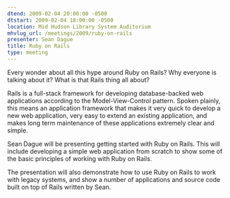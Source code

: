```yaml
---
dtend: 2009-02-04 20:00:00 -0500
dtstart: 2009-02-04 18:00:00 -0500
location: Mid Hudson Library System Auditorium
mhvlug_url: /meetings/2009/ruby-on-rails
presenter: Sean Dague
title: Ruby on Rails
type: meeting
---
```



Every wonder about all this hype around Ruby on Rails?  Why everyone is talking about it?   What is that Rails thing all about?

Rails is a full-stack framework for developing database-backed web applications according to the Model-View-Control pattern.  Spoken plainly, this means an application framework that makes it very quick to develop a new web application, very easy to extend an existing application, and makes long term maintenance of  these applications extremely clear and simple.

Sean Dague will be presenting getting started with Ruby on Rails. This will include developing a simple web application from scratch to show some of the basic principles of working with Ruby on Rails.

The presentation will also demonstrate how to use Ruby on Rails to work with legacy systems, and show a number of applications and source code built on top of Rails written by Sean.